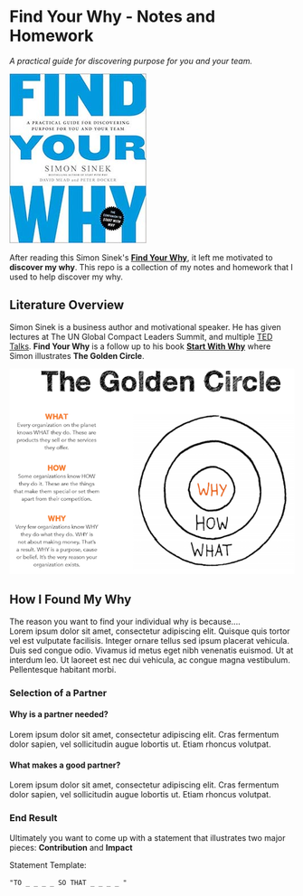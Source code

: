 # Find Your Why - Notes and Homework
_A practical guide for discovering purpose for you and your team._

 [![Find Your Why.jpg](www/find_your_why.jpg)](https://www.amazon.com/Find-Your-Why-Practical-Discovering/dp/0143111728)

After reading this Simon Sinek's **[Find Your Why](https://www.amazon.com/Find-Your-Why-Practical-Discovering/dp/0143111728)**, it left me motivated to **discover my why**. This repo is a collection of my notes and homework that I used to help discover my why.

## Literature Overview

Simon Sinek is a business author and motivational speaker. He has given lectures at The UN Global Compact Leaders Summit, and multiple [TED Talks](https://www.ted.com/talks?sort=newest&q=simon+sinek). **Find Your Why** is a follow up to his book **[Start With Why](https://www.amazon.com/Start-Why-Leaders-Inspire-Everyone/dp/1591846447/ref=sr_1_3?ie=UTF8&qid=1547786185&sr=8-3&keywords=find+your+why)** where Simon illustrates **The Golden Circle**.

![The Golden Circle](www/the_golden_circle_full.png)

## How I Found My Why

The reason you want to find your individual why is because....    
Lorem ipsum dolor sit amet, consectetur adipiscing elit. Quisque quis tortor vel est vulputate facilisis. Integer ornare tellus sed ipsum placerat vehicula. Duis sed congue odio. Vivamus id metus eget nibh venenatis euismod. Ut at interdum leo. Ut laoreet est nec dui vehicula, ac congue magna vestibulum. Pellentesque habitant morbi.

### Selection of a Partner

#### Why is a partner needed?
Lorem ipsum dolor sit amet, consectetur adipiscing elit. Cras fermentum dolor sapien, vel sollicitudin augue lobortis ut. Etiam rhoncus volutpat.

#### What makes a good partner?
Lorem ipsum dolor sit amet, consectetur adipiscing elit. Cras fermentum dolor sapien, vel sollicitudin augue lobortis ut. Etiam rhoncus volutpat.


### End Result

Ultimately you want to come up with a statement that illustrates two major pieces: **Contribution** and **Impact**

Statement Template:

    "TO _ _ _ _ SO THAT _ _ _ _ "
